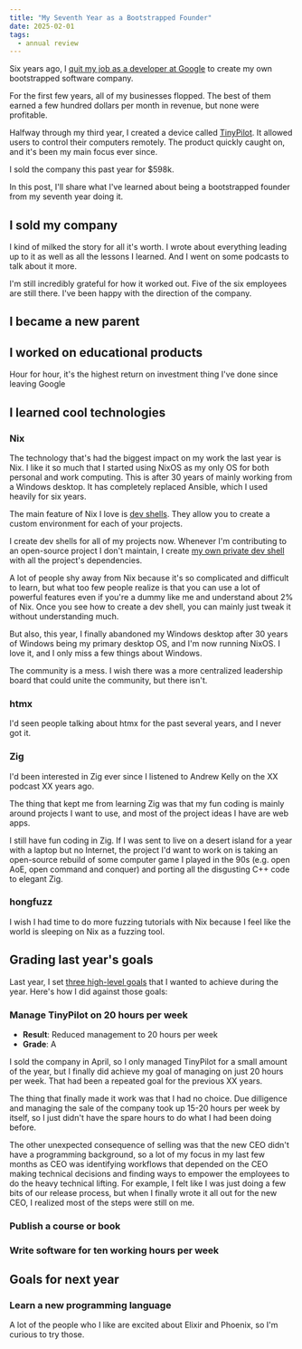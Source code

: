 ```yaml
---
title: "My Seventh Year as a Bootstrapped Founder"
date: 2025-02-01
tags:
  - annual review
---
```


Six years ago, I [quit my job as a developer at Google](/why-i-quit-google/) to create my own bootstrapped software company.

For the first few years, all of my businesses flopped. The best of them earned a few hundred dollars per month in revenue, but none were profitable.

Halfway through my third year, I created a device called [TinyPilot](https://tinypilotkvm.com). It allowed users to control their computers remotely. The product quickly caught on, and it's been my main focus ever since.

I sold the company this past year for $598k.

In this post, I'll share what I've learned about being a bootstrapped founder from my seventh year doing it.

## I sold my company

I kind of milked the story for all it's worth. I wrote about everything leading up to it as well as all the lessons I learned. And I went on some podcasts to talk about it more.

I'm still incredibly grateful for how it worked out. Five of the six employees are still there. I've been happy with the direction of the company.

## I became a new parent

## I worked on educational products

Hour for hour, it's the highest return on investment thing I've done since leaving Google

## I learned cool technologies

### Nix

The technology that's had the biggest impact on my work the last year is Nix. I like it so much that I started using NixOS as my only OS for both personal and work computing. This is after 30 years of mainly working from a Windows desktop. It has completely replaced Ansible, which I used heavily for six years.

The main feature of Nix I love is [dev shells](/notes/nix-dev-environment/). They allow you to create a custom environment for each of your projects.

I create dev shells for all of my projects now. Whenever I'm contributing to an open-source project I don't maintain, I create [my own private dev shell](/notes/use-nix-flake-without-git/) with all the project's dependencies.

A lot of people shy away from Nix because it's so complicated and difficult to learn, but what too few people realize is that you can use a lot of powerful features even if you're a dummy like me and understand about 2% of Nix. Once you see how to create a dev shell, you can mainly just tweak it without understanding much.

But also, this year, I finally abandoned my Windows desktop after 30 years of Windows being my primary desktop OS, and I'm now running NixOS. I love it, and I only miss a few things about Windows.

The community is a mess. I wish there was a more centralized leadership board that could unite the community, but there isn't.

### htmx

I'd seen people talking about htmx for the past several years, and I never got it.

### Zig

I'd been interested in Zig ever since I listened to Andrew Kelly on the XX podcast XX years ago.

The thing that kept me from learning Zig was that my fun coding is mainly around projects I want to use, and most of the project ideas I have are web apps.

I still have fun coding in Zig. If I was sent to live on a desert island for a year with a laptop but no Internet, the project I'd want to work on is taking an open-source rebuild of some computer game I played in the 90s (e.g. open AoE, open command and conquer) and porting all the disgusting C++ code to elegant Zig.

### hongfuzz

I wish I had time to do more fuzzing tutorials with Nix because I feel like the world is sleeping on Nix as a fuzzing tool.

## Grading last year's goals

Last year, I set [three high-level goals](/solo-developer-year-6/#goals-for-year-seven) that I wanted to achieve during the year. Here's how I did against those goals:

### Manage TinyPilot on 20 hours per week

- **Result**: Reduced management to 20 hours per week
- **Grade**: A

I sold the company in April, so I only managed TinyPilot for a small amount of the year, but I finally did achieve my goal of managing on just 20 hours per week. That had been a repeated goal for the previous XX years.

The thing that finally made it work was that I had no choice. Due dilligence and managing the sale of the company took up 15-20 hours per week by itself, so I just didn't have the spare hours to do what I had been doing before.

The other unexpected consequence of selling was that the new CEO didn't have a programming background, so a lot of my focus in my last few months as CEO was identifying workflows that depended on the CEO making technical decisions and finding ways to empower the employees to do the heavy technical lifting. For example, I felt like I was just doing a few bits of our release process, but when I finally wrote it all out for the new CEO, I realized most of the steps were still on me.

### Publish a course or book

### Write software for ten working hours per week

## Goals for next year

### Learn a new programming language

A lot of the people who I like are excited about Elixir and Phoenix, so I'm curious to try those.
